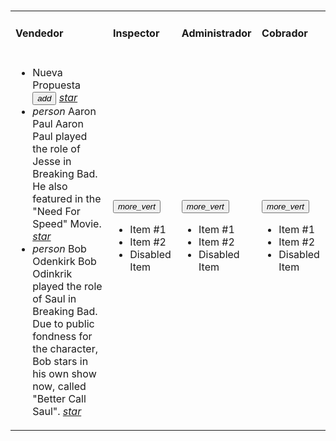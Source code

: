 
<html>
   <head>
      <h1><title>Mesh16</title></h1>
      <link rel="stylesheet" href="https://storage.googleapis.com/code.getmdl.io/1.0.6/material.indigo-pink.min.css">
      <script src="https://storage.googleapis.com/code.getmdl.io/1.0.6/material.min.js"></script>
      <link rel="stylesheet" href="https://fonts.googleapis.com/icon?family=Material+Icons">
    </head>
  <body>
   <table>
   <tr><td><h4>Vendedor</h4></td><td><h4>Inspector</h4></td><td><h4>Administrador</h4></td><td><h4>Cobrador</h4></td></tr>
   <tr>
   <td>
     <div class="bar">    
                <ul class="demo-list-three mdl-list">
  <li class="mdl-list__item mdl-list__item--three-line">
    <span class="mdl-list__item-primary-content">
     <span>Nueva Propuesta</span>
     <button class="mdl-button mdl-js-button mdl-button--fab mdl-button--colored">
  <i class="material-icons">add</i>
</button>
    </span>
    <span class="mdl-list__item-secondary-content">
      <a class="mdl-list__item-secondary-action" href="#"><i class="material-icons">star</i></a>
    </span>
  </li>
  <li class="mdl-list__item mdl-list__item--three-line">
    <span class="mdl-list__item-primary-content">
      <i class="material-icons  mdl-list__item-avatar">person</i>
      <span>Aaron Paul</span>
      <span class="mdl-list__item-text-body">
        Aaron Paul played the role of Jesse in Breaking Bad. He also featured in
        the "Need For Speed" Movie.
      </span>
    </span>
    <span class="mdl-list__item-secondary-content">
      <a class="mdl-list__item-secondary-action" href="#"><i class="material-icons">star</i></a>
    </span>
  </li>
  <li class="mdl-list__item mdl-list__item--three-line">
    <span class="mdl-list__item-primary-content">
      <i class="material-icons  mdl-list__item-avatar">person</i>
      <span>Bob Odenkirk</span>
      <span class="mdl-list__item-text-body">
        Bob Odinkrik played the role of Saul in Breaking Bad. Due to public fondness for the
        character, Bob stars in his own show now, called "Better Call Saul".
      </span>
    </span>
    <span class="mdl-list__item-secondary-content">
      <a class="mdl-list__item-secondary-action" href="#"><i class="material-icons">star</i></a>
    </span>
  </li>
</ul>
         </div>
         <div class="background"></div>
      </div>
   </td>
   <td>
      <div class="container mdl-shadow--2dp">
         <div class="bar">
            <div class="wrapper">     
               <button id="demo_menu-lower-right" class="mdl-button mdl-js-button mdl-button--icon" data-upgraded=",MaterialButton">
                  <i class="material-icons">more_vert</i>
               </button>
               <ul class="mdl-menu mdl-menu--bottom-right mdl-js-menu mdl-js-ripple-effect"
                  for="demo_menu-lower-right">
                  <li class="mdl-menu__item">Item #1</li>
                  <li class="mdl-menu__item">Item #2</li>
                  <li disabled class="mdl-menu__item">Disabled Item</li>     
               </ul>
            </div>
         </div>
         <div class="background"></div>
      </div>
   </td>
   <td>
      <div class="container mdl-shadow--2dp">
	     <div class="background"></div>
         <div class="bar">    
            <button id="demo_menu-top-left" class="mdl-button mdl-js-button mdl-button--icon" data-upgraded=",MaterialButton">
               <i class="material-icons">more_vert</i>
            </button>
            <ul class="mdl-menu mdl-menu--top-left mdl-js-menu mdl-js-ripple-effect"
               for="demo_menu-top-left">
               <li class="mdl-menu__item">Item #1</li>
               <li class="mdl-menu__item">Item #2</li>
               <li disabled class="mdl-menu__item">Disabled Item</li>     
            </ul>        
         </div>         
      </div>
   </td>
   <td>     
      <div class="container mdl-shadow--2dp">
	     <div class="background"></div>
         <div class="bar">
            <div class="wrapper">     
               <button id="demo_menu-top-right" class="mdl-button mdl-js-button mdl-button--icon" data-upgraded=",MaterialButton">
                  <i class="material-icons">more_vert</i>
               </button>
               <ul class="mdl-menu mdl-menu--top-right mdl-js-menu mdl-js-ripple-effect"
                  for="demo_menu-top-right">
                  <li class="mdl-menu__item">Item #1</li>
                  <li class="mdl-menu__item">Item #2</li>
                  <li disabled class="mdl-menu__item">Disabled Item</li>     
               </ul>
            </div>
         </div>        
      </div>
   </td>
   </tr>
   </table>
</body>
</html>
